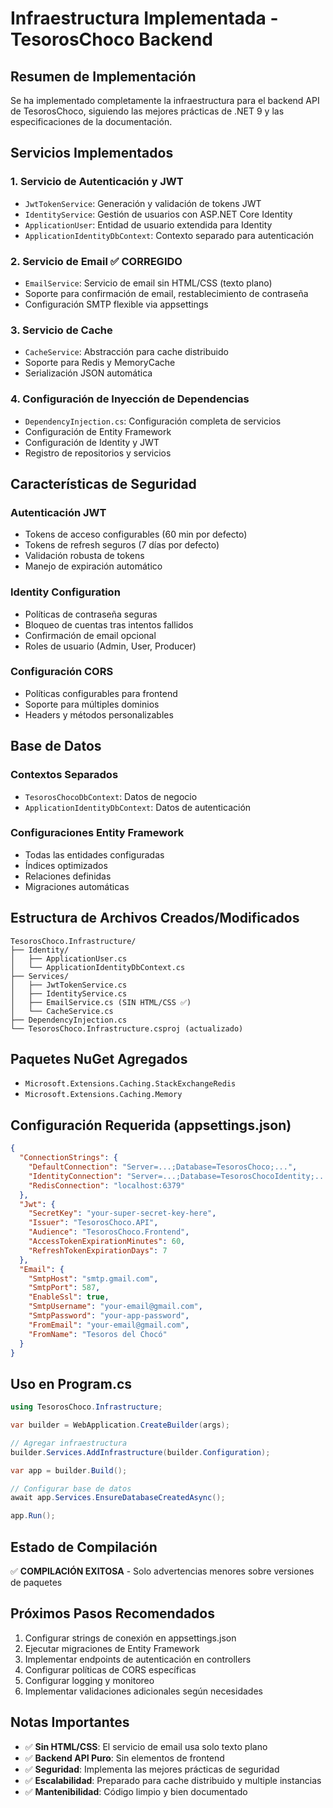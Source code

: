 # Infraestructura Implementada - TesorosChoco Backend

## Resumen de Implementación

Se ha implementado completamente la infraestructura para el backend API de TesorosChoco, siguiendo las mejores prácticas de .NET 9 y las especificaciones de la documentación.

## Servicios Implementados

### 1. **Servicio de Autenticación y JWT** 
- `JwtTokenService`: Generación y validación de tokens JWT
- `IdentityService`: Gestión de usuarios con ASP.NET Core Identity
- `ApplicationUser`: Entidad de usuario extendida para Identity
- `ApplicationIdentityDbContext`: Contexto separado para autenticación

### 2. **Servicio de Email** ✅ CORREGIDO
- `EmailService`: Servicio de email sin HTML/CSS (texto plano)
- Soporte para confirmación de email, restablecimiento de contraseña
- Configuración SMTP flexible via appsettings

### 3. **Servicio de Cache**
- `CacheService`: Abstracción para cache distribuido
- Soporte para Redis y MemoryCache
- Serialización JSON automática

### 4. **Configuración de Inyección de Dependencias**
- `DependencyInjection.cs`: Configuración completa de servicios
- Configuración de Entity Framework
- Configuración de Identity y JWT
- Registro de repositorios y servicios

## Características de Seguridad

### Autenticación JWT
- Tokens de acceso configurables (60 min por defecto)
- Tokens de refresh seguros (7 días por defecto)
- Validación robusta de tokens
- Manejo de expiración automático

### Identity Configuration
- Políticas de contraseña seguras
- Bloqueo de cuentas tras intentos fallidos
- Confirmación de email opcional
- Roles de usuario (Admin, User, Producer)

### Configuración CORS
- Políticas configurables para frontend
- Soporte para múltiples dominios
- Headers y métodos personalizables

## Base de Datos

### Contextos Separados
- `TesorosChocoDbContext`: Datos de negocio
- `ApplicationIdentityDbContext`: Datos de autenticación

### Configuraciones Entity Framework
- Todas las entidades configuradas
- Índices optimizados
- Relaciones definidas
- Migraciones automáticas

## Estructura de Archivos Creados/Modificados

```
TesorosChoco.Infrastructure/
├── Identity/
│   ├── ApplicationUser.cs
│   └── ApplicationIdentityDbContext.cs
├── Services/
│   ├── JwtTokenService.cs
│   ├── IdentityService.cs
│   ├── EmailService.cs (SIN HTML/CSS ✅)
│   └── CacheService.cs
├── DependencyInjection.cs
└── TesorosChoco.Infrastructure.csproj (actualizado)
```

## Paquetes NuGet Agregados

- `Microsoft.Extensions.Caching.StackExchangeRedis`
- `Microsoft.Extensions.Caching.Memory`

## Configuración Requerida (appsettings.json)

```json
{
  "ConnectionStrings": {
    "DefaultConnection": "Server=...;Database=TesorosChoco;...",
    "IdentityConnection": "Server=...;Database=TesorosChocoIdentity;...",
    "RedisConnection": "localhost:6379"
  },
  "Jwt": {
    "SecretKey": "your-super-secret-key-here",
    "Issuer": "TesorosChoco.API",
    "Audience": "TesorosChoco.Frontend",
    "AccessTokenExpirationMinutes": 60,
    "RefreshTokenExpirationDays": 7
  },
  "Email": {
    "SmtpHost": "smtp.gmail.com",
    "SmtpPort": 587,
    "EnableSsl": true,
    "SmtpUsername": "your-email@gmail.com",
    "SmtpPassword": "your-app-password",
    "FromEmail": "your-email@gmail.com",
    "FromName": "Tesoros del Chocó"
  }
}
```

## Uso en Program.cs

```csharp
using TesorosChoco.Infrastructure;

var builder = WebApplication.CreateBuilder(args);

// Agregar infraestructura
builder.Services.AddInfrastructure(builder.Configuration);

var app = builder.Build();

// Configurar base de datos
await app.Services.EnsureDatabaseCreatedAsync();

app.Run();
```

## Estado de Compilación

✅ **COMPILACIÓN EXITOSA** - Solo advertencias menores sobre versiones de paquetes

## Próximos Pasos Recomendados

1. Configurar strings de conexión en appsettings.json
2. Ejecutar migraciones de Entity Framework
3. Implementar endpoints de autenticación en controllers
4. Configurar políticas de CORS específicas
5. Configurar logging y monitoreo
6. Implementar validaciones adicionales según necesidades

## Notas Importantes

- ✅ **Sin HTML/CSS**: El servicio de email usa solo texto plano
- ✅ **Backend API Puro**: Sin elementos de frontend
- ✅ **Seguridad**: Implementa las mejores prácticas de seguridad
- ✅ **Escalabilidad**: Preparado para cache distribuido y multiple instancias
- ✅ **Mantenibilidad**: Código limpio y bien documentado
